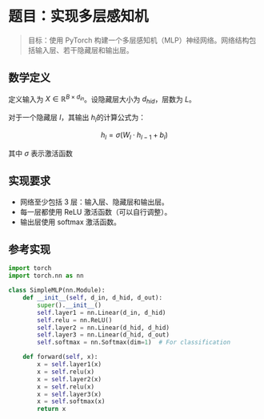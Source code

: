 # 题目：实现多层感知机

> 目标：使用 PyTorch 构建一个多层感知机（MLP）神经网络。网络结构包括输入层、若干隐藏层和输出层。

## 数学定义

定义输入为 $X \in \mathbb{R}^{B \times d_{in}}$。设隐藏层大小为 $d_{hid}$，层数为 $L$。

对于一个隐藏层 $l$，其输出 $h_l$的计算公式为：

$$
h_l = \sigma(W_l \cdot h_{l-1}+b_l)
$$

其中 $\sigma$ 表示激活函数

## 实现要求

- 网络至少包括 3 层：输入层、隐藏层和输出层。
- 每一层都使用 ReLU 激活函数（可以自行调整）。
- 输出层使用 softmax 激活函数。

## 参考实现

```python
import torch
import torch.nn as nn

class SimpleMLP(nn.Module):
    def __init__(self, d_in, d_hid, d_out):
        super().__init__()
        self.layer1 = nn.Linear(d_in, d_hid)
        self.relu = nn.ReLU()
        self.layer2 = nn.Linear(d_hid, d_hid)
        self.layer3 = nn.Linear(d_hid, d_out)
        self.softmax = nn.Softmax(dim=1)  # For classification

    def forward(self, x):
        x = self.layer1(x)
        x = self.relu(x)
        x = self.layer2(x)
        x = self.relu(x)
        x = self.layer3(x)
        x = self.softmax(x)
        return x
```
